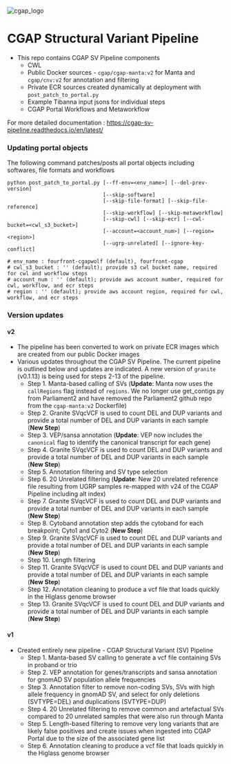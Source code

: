 ![cgap_logo](https://github.com/dbmi-bgm/cgap-sv-pipeline/blob/main/docs/images/cgap_logo.png)

# CGAP Structural Variant Pipeline

* This repo contains CGAP SV Pipeline components
  * CWL
  * Public Docker sources - `cgap/cgap-manta:v2` for Manta and `cgap/cnv:v2` for annotation and filtering
  * Private ECR sources created dynamically at deployment with `post_patch_to_portal.py`
  * Example Tibanna input jsons for individual steps
  * CGAP Portal Workflows and Metaworkflow

For more detailed documentation : https://cgap-sv-pipeline.readthedocs.io/en/latest/

### Updating portal objects
The following command patches/posts all portal objects including softwares, file formats and workflows
```
python post_patch_to_portal.py [--ff-env=<env_name>] [--del-prev-version]
                               [--skip-software]
                               [--skip-file-format] [--skip-file-reference]
                               [--skip-workflow] [--skip-metaworkflow]
                               [--skip-cwl] [--skip-ecr] [--cwl-bucket=<cwl_s3_bucket>]
                               [--account=<account_num>] [--region=<region>]
                               [--ugrp-unrelated] [--ignore-key-conflict]

# env_name : fourfront-cgapwolf (default), fourfront-cgap
# cwl_s3_bucket : '' (default); provide s3 cwl bucket name, required for cwl and workflow steps
# account_num : '' (default); provide aws account number, required for cwl, workflow, and ecr steps
# region : '' (default); provide aws account region, required for cwl, workflow, and ecr steps
```

### Version updates

#### v2

* The pipeline has been converted to work on private ECR images which are created from our public Docker images
* Various updates throughout the CGAP SV Pipeline. The current pipeline is outlined below and updates are indicated. A new version of ``granite`` (v0.1.13) is being used for steps 2-13 of the pipeline.
  * Step 1. Manta-based calling of SVs (**Update**: Manta now uses the `callRegions` flag instead of `regions`. We no longer use get_contigs.py from Parliament2 and have removed the Parliament2 github repo from the `cgap-manta:v2` Dockerfile)
  * Step 2. Granite SVqcVCF is used to count DEL and DUP variants and provide a total number of DEL and DUP variants in each sample (**New Step**)
  * Step 3. VEP/sansa annotation (**Update**: VEP now includes the `canonical` flag to identify the canonical transcript for each gene)
  * Step 4. Granite SVqcVCF is used to count DEL and DUP variants and provide a total number of DEL and DUP variants in each sample (**New Step**)
  * Step 5. Annotation filtering and SV type selection
  * Step 6. 20 Unrelated filtering (**Update**: New 20 unrelated reference file resulting from UGRP samples re-mapped with v24 of the CGAP Pipeline including alt index)
  * Step 7. Granite SVqcVCF is used to count DEL and DUP variants and provide a total number of DEL and DUP variants in each sample (**New Step**)
  * Step 8. Cytoband annotation step adds the cytoband for each breakpoint; Cyto1 and Cyto2 (**New Step**)
  * Step 9. Granite SVqcVCF is used to count DEL and DUP variants and provide a total number of DEL and DUP variants in each sample (**New Step**)
  * Step 10. Length filtering
  * Step 11. Granite SVqcVCF is used to count DEL and DUP variants and provide a total number of DEL and DUP variants in each sample (**New Step**)
  * Step 12. Annotation cleaning to produce a vcf file that loads quickly in the Higlass genome browser
  * Step 13. Granite SVqcVCF is used to count DEL and DUP variants and provide a total number of DEL and DUP variants in each sample (**New Step**)

#### v1

* Created entirely new pipeline - CGAP Structural Variant (SV) Pipeline
  * Step 1. Manta-based SV calling to generate a vcf file containing SVs in proband or trio
  * Step 2. VEP annotation for genes/transcripts and sansa annotation for gnomAD SV population allele frequencies
  * Step 3. Annotation filter to remove non-coding SVs, SVs with high allele frequency in gnomAD SV, and select for only deletions (SVTYPE=DEL) and duplications (SVTYPE=DUP)
  * Step 4. 20 Unrelated filtering to remove common and artefactual SVs compared to 20 unrelated samples that were also run through Manta
  * Step 5. Length-based filtering to remove very long variants that are likely false positives and create issues when ingested into CGAP Portal due to the size of the associated gene list
  * Step 6. Annotation cleaning to produce a vcf file that loads quickly in the Higlass genome browser
